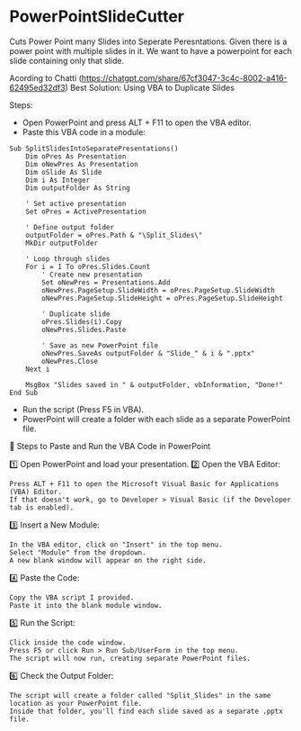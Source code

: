 # PowerPointSlideCutter
Cuts Power Point many Slides into Seperate Peresntations. Given there is a power point with multiple slides in it. We want to have a powerpoint for each slide containing only that slide. 

Acording to Chatti (https://chatgpt.com/share/67cf3047-3c4c-8002-a416-62495ed32df3)
Best Solution: Using VBA to Duplicate Slides


Steps:

- Open PowerPoint and press ALT + F11 to open the VBA editor.
- Paste this VBA code in a module:

```
Sub SplitSlidesIntoSeparatePresentations()
    Dim oPres As Presentation
    Dim oNewPres As Presentation
    Dim oSlide As Slide
    Dim i As Integer
    Dim outputFolder As String
    
    ' Set active presentation
    Set oPres = ActivePresentation
    
    ' Define output folder
    outputFolder = oPres.Path & "\Split_Slides\"
    MkDir outputFolder
    
    ' Loop through slides
    For i = 1 To oPres.Slides.Count
        ' Create new presentation
        Set oNewPres = Presentations.Add
        oNewPres.PageSetup.SlideWidth = oPres.PageSetup.SlideWidth
        oNewPres.PageSetup.SlideHeight = oPres.PageSetup.SlideHeight
        
        ' Duplicate slide
        oPres.Slides(i).Copy
        oNewPres.Slides.Paste
        
        ' Save as new PowerPoint file
        oNewPres.SaveAs outputFolder & "Slide_" & i & ".pptx"
        oNewPres.Close
    Next i
    
    MsgBox "Slides saved in " & outputFolder, vbInformation, "Done!"
End Sub
```

- Run the script (Press F5 in VBA).
- PowerPoint will create a folder with each slide as a separate PowerPoint file.







📌 Steps to Paste and Run the VBA Code in PowerPoint

1️⃣ Open PowerPoint and load your presentation.
2️⃣ Open the VBA Editor:

    Press ALT + F11 to open the Microsoft Visual Basic for Applications (VBA) Editor.
    If that doesn't work, go to Developer > Visual Basic (if the Developer tab is enabled).

3️⃣ Insert a New Module:

    In the VBA editor, click on "Insert" in the top menu.
    Select "Module" from the dropdown.
    A new blank window will appear on the right side.

4️⃣ Paste the Code:

    Copy the VBA script I provided.
    Paste it into the blank module window.

5️⃣ Run the Script:

    Click inside the code window.
    Press F5 or click Run > Run Sub/UserForm in the top menu.
    The script will now run, creating separate PowerPoint files.

6️⃣ Check the Output Folder:

    The script will create a folder called "Split_Slides" in the same location as your PowerPoint file.
    Inside that folder, you'll find each slide saved as a separate .pptx file.



